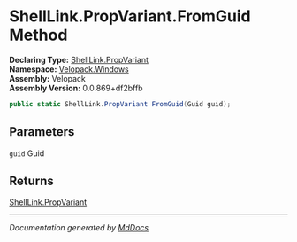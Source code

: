 ﻿<!--  
  <auto-generated>   
    The contents of this file were generated by a tool.  
    Changes to this file may be list if the file is regenerated  
  </auto-generated>   
-->

# ShellLink.PropVariant.FromGuid Method

**Declaring Type:** [ShellLink.PropVariant](../index.md)  
**Namespace:** [Velopack.Windows](../../../index.md)  
**Assembly:** Velopack  
**Assembly Version:** 0.0.869+df2bffb

```csharp
public static ShellLink.PropVariant FromGuid(Guid guid);
```

## Parameters

`guid`  Guid

## Returns

[ShellLink.PropVariant](../index.md)

___

*Documentation generated by [MdDocs](https://github.com/ap0llo/mddocs)*

